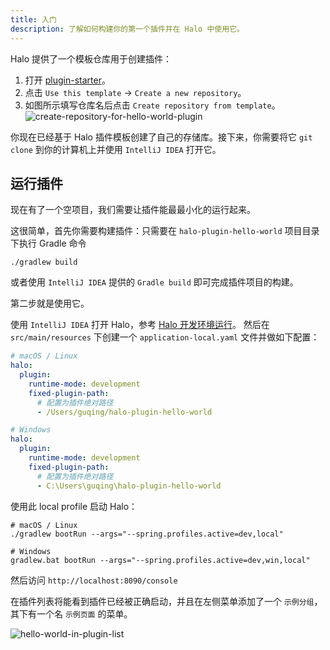```yaml
---
title: 入门
description: 了解如何构建你的第一个插件并在 Halo 中使用它。
---
```


Halo 提供了一个模板仓库用于创建插件：

1. 打开 [plugin-starter](https://github.com/halo-dev/plugin-starter)。
2. 点击 `Use this template` -> `Create a new repository`。
3. 如图所示填写仓库名后点击 `Create repository from template`。
![create-repository-for-hello-world-plugin](/img/create-repository-for-hello-world-plugin.png)

你现在已经基于 Halo 插件模板创建了自己的存储库。接下来，你需要将它 `git clone` 到你的计算机上并使用 `IntelliJ IDEA` 打开它。

## 运行插件

现在有了一个空项目，我们需要让插件能最最小化的运行起来。

这很简单，首先你需要构建插件：只需要在 `halo-plugin-hello-world` 项目目录下执行 Gradle 命令

```shell
./gradlew build 
```

或者使用 `IntelliJ IDEA` 提供的 `Gradle build` 即可完成插件项目的构建。

第二步就是使用它。

使用 `IntelliJ IDEA` 打开 Halo，参考 [Halo 开发环境运行](../core/run.md)。
然后在 `src/main/resources` 下创建一个 `application-local.yaml` 文件并做如下配置：

```yaml
# macOS / Linux
halo:
  plugin:
    runtime-mode: development
    fixed-plugin-path:
      # 配置为插件绝对路径
      - /Users/guqing/halo-plugin-hello-world

# Windows
halo:
  plugin:
    runtime-mode: development
    fixed-plugin-path:
      # 配置为插件绝对路径
      - C:\Users\guqing\halo-plugin-hello-world
```

使用此 local profile 启动 Halo：

```shell
# macOS / Linux
./gradlew bootRun --args="--spring.profiles.active=dev,local"

# Windows
gradlew.bat bootRun --args="--spring.profiles.active=dev,win,local"
```

然后访问 `http://localhost:8090/console`

在插件列表将能看到插件已经被正确启动，并且在左侧菜单添加了一个 `示例分组`，其下有一个名 `示例页面` 的菜单。

![hello-world-in-plugin-list](/img/plugin-hello-world.png)
